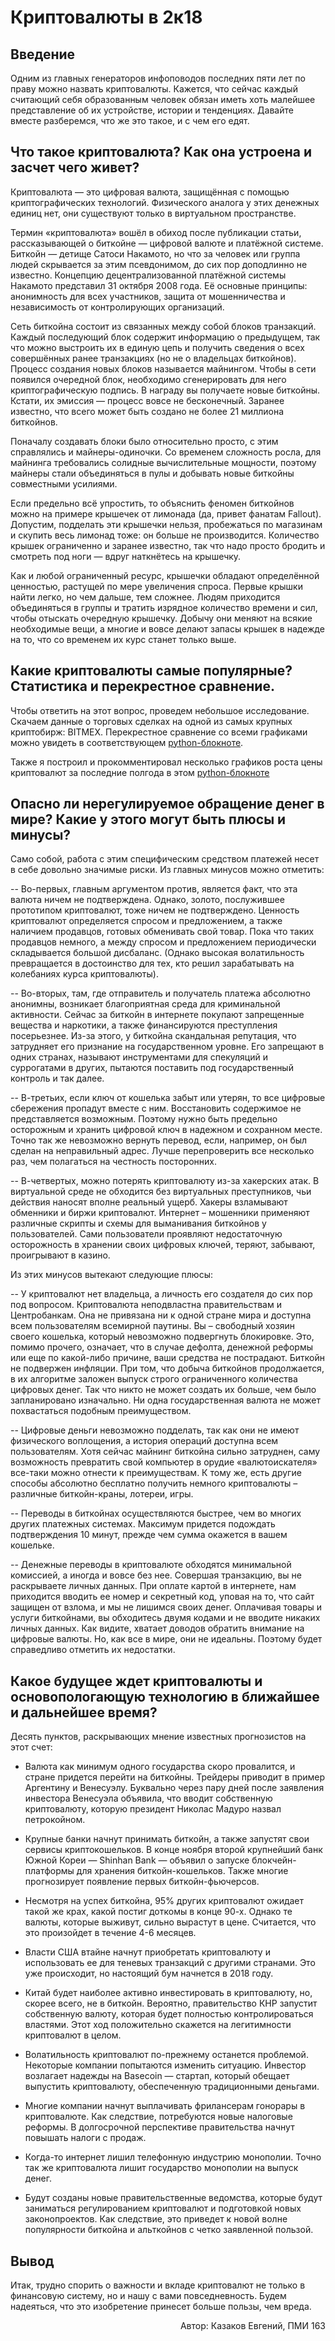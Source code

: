 Криптовалюты в 2к18
=====================================


Введение
------------

Одним из главных генераторов инфоповодов последних пяти лет по праву можно назвать криптовалюты. Кажется, что сейчас каждый считающий себя образованным человек обязан иметь хоть малейшее представление об их устройстве, истории и тенденциях. Давайте вместе разберемся, что же это такое, и с чем его едят.


Что такое криптовалюта? Как она устроена и засчет чего живет?
------------

Криптовалюта — это цифровая валюта, защищённая с помощью криптографических технологий. Физического аналога у этих денежных единиц нет, они существуют только в виртуальном пространстве.

Термин «криптовалюта» вошёл в обиход после публикации статьи, рассказывающей о биткойне — цифровой валюте и платёжной системе. Биткойн — детище Сатоси Накамото, но что за человек или группа людей скрывается за этим псевдонимом, до сих пор доподлинно не известно. Концепцию децентрализованной платёжной системы Накамото представил 31 октября 2008 года. Её основные принципы: анонимность для всех участников, защита от мошенничества и независимость от контролирующих организаций.

Сеть биткойна состоит из связанных между собой блоков транзакций. Каждый последующий блок содержит информацию о предыдущем, так что можно выстроить их в единую цепь и получить сведения о всех совершённых ранее транзакциях (но не о владельцах биткойнов). Процесс создания новых блоков называется майнингом. Чтобы в сети появился очередной блок, необходимо сгенерировать для него криптографическую подпись. В награду вы получаете новые биткойны. Кстати, их эмиссия — процесс вовсе не бесконечный. Заранее известно, что всего может быть создано не более 21 миллиона биткойнов.

Поначалу создавать блоки было относительно просто, с этим справлялись и майнеры-одиночки. Со временем сложность росла, для майнинга требовались солидные вычислительные мощности, поэтому майнеры стали объединяться в пулы и добывать новые биткойны совместными усилиями.

Если предельно всё упростить, то объяснить феномен биткойнов можно на примере крышечек от лимонада (да, привет фанатам Fallout). Допустим, подделать эти крышечки нельзя, пробежаться по магазинам и скупить весь лимонад тоже: он больше не производится. Количество крышек ограниченно и заранее известно, так что надо просто бродить и смотреть под ноги — вдруг наткнётесь на крышечку.

Как и любой ограниченный ресурс, крышечки обладают определённой ценностью, растущей по мере увеличения спроса. Первые крышки найти легко, но чем дальше, тем сложнее. Людям приходится объединяться в группы и тратить изрядное количество времени и сил, чтобы отыскать очередную крышечку. Добычу они меняют на всякие необходимые вещи, а многие и вовсе делают запасы крышек в надежде на то, что со временем их курс станет только выше.


Какие криптовалюты самые популярные? Статистика и перекрестное сравнение.
------------

Чтобы ответить на этот вопрос, проведем небольшое исследование. Скачаем данные о торговых сделках на одной из самых крупных криптобирж: BITMEX. 
Перекрестное сравнение со всеми графиками можно увидеть в соответствующем [python-блокноте](python_sheets/cross_securities_statistics/cross_securities_statistics.ipynb).

Также я построил и прокомментировал несколько графиков роста цены криптовалют за последние полгода в этом [python-блокноте](python_sheets/simple_securities_visualization/simple_securities_visualization.ipynb)


Опасно ли нерегулируемое обращение денег в мире? Какие у этого могут быть плюсы и минусы?
------------

Само собой, работа с этим специфическим средством платежей несет в себе довольно значимые риски. Из главных минусов можно отметить:

-- Во-первых, главным аргументом против, является факт, что эта валюта ничем не подтверждена. Однако, золото, послужившее прототипом криптовалют, тоже ничем не подтверждено.
Ценность криптовалют определяется спросом и предложением, а также наличием продавцов, готовых обменивать свой товар. Пока что таких продавцов немного, а между спросом и предложением периодически складывается большой дисбаланс.
(Однако высокая волатильность превращается в достоинство для тех, кто решил зарабатывать на колебаниях курса криптовалюты).

-- Во-вторых, там, где отправитель и получатель платежа абсолютно анонимны, возникает благоприятная среда для криминальной активности. Сейчас за биткойн в интернете покупают запрещенные вещества и наркотики, а также финансируются преступления посерьезнее.
Из-за этого, у биткойна скандальная репутация, что затрудняет его признание на государственном уровне. Его запрещают в одних странах, называют инструментами для спекуляций и суррогатами в других, пытаются поставить под государственный контроль и так далее.

-- В-третьих, если ключ от кошелька забыт или утерян, то все цифровые сбережения пропадут вместе с ним.
Восстановить содержимое не представляется возможным. Поэтому нужно быть предельно осторожным и хранить цифровой ключ в надежном и сохранном месте.
Точно так же невозможно вернуть перевод, если, например, он был сделан на неправильный адрес. Лучше перепроверить все несколько раз, чем полагаться на честность посторонних.

-- В-четвертых, можно потерять криптовалюту из-за хакерских атак. В виртуальной среде не обходится без виртуальных преступников, чьи действия наносят вполне реальный ущерб.
Хакеры взламывают обменники и биржи криптовалют. Интернет – мошенники применяют различные скрипты и схемы для выманивания биткойнов у пользователей.
Сами пользователи проявляют недостаточную осторожность в хранении своих цифровых ключей, теряют, забывают, проигрывают в казино.


Из этих минусов вытекают следующие плюсы:

-- У криптовалют нет владельца, а личность его создателя до сих пор под вопросом.
Криптовалюта неподвластна правительствам и Центробанкам. Она не привязана ни к одной стране мира и доступна всем пользователям всемирной паутины.
Вы – свободный хозяин своего кошелька, который невозможно подвергнуть блокировке.
    Это, помимо прочего, означает, что в случае дефолта, денежной реформы или еще по какой-либо причине, ваши средства не пострадают.
    Биткойн не подвержен инфляции.
При том, что добыча биткойнов продолжается, в их алгоритме заложен выпуск строго ограниченного количества цифровых денег. Так что никто не может создать их больше, чем было запланировано изначально. Ни одна государственная валюта не может похвастаться подобным преимуществом.

-- Цифровые деньги невозможно подделать, так как они не имеют физического воплощения, а история операций доступна всем пользователям.
   Хотя сейчас майнинг биткойна сильно затруднен, саму возможность превратить свой компьютер в орудие «валютоискателя» все-таки можно отнести к преимуществам.
К тому же, есть другие способы абсолютно бесплатно получить немного криптовалюты – различные биткойн-краны, лотереи, игры.

-- Переводы в биткойнах осуществляются быстрее, чем во многих других платежных системах.
Максимум придется подождать подтверждения 10 минут, прежде чем сумма окажется в вашем кошельке.

-- Денежные переводы в криптовалюте обходятся минимальной комиссией, а иногда и вовсе без нее.
    Совершая транзакцию, вы не раскрываете личных данных.
При оплате картой в интернете, нам приходится вводить ее номер и секретный код, уповая на то, что сайт защищен от взлома, и мы не лишимся своих денег.
Оплачивая товары и услуги биткойнами, вы обходитесь двумя кодами и не вводите никаких личных данных.
Как видите, хватает доводов обратить внимание на цифровые валюты.
Но, как все в мире, они не идеальны. Поэтому будет справедливо отметить их недостатки.


Какое будущее ждет криптовалюты и основопологающую технологию в ближайшее и дальнейшее время?
------------
Десять пунктов, раскрывающих мнение известных прогнозистов на этот счет:

* Валюта как минимум одного государства скоро провалится, и стране придется перейти на биткойны. Трейдеры приводит в пример Аргентину и Венесуэлу. Буквально через пару дней после заявления инвестора Венесуэла объявила, что вводит собственную криптовалюту, которую президент Николас Мадуро назвал петрокойном.

* Крупные банки начнут принимать биткойн, а также запустят свои сервисы криптокошельков. В конце ноября второй крупнейший банк Южной Кореи — Shinhan Bank — объявил о запуске блокчейн-платформы для хранения биткойн-кошельков. Также многие прогнозирует появление первых биткойн-фьючерсов.

* Несмотря на успех биткойна, 95% других криптовалют ожидает такой же крах, какой постиг доткомы в конце 90-х. Однако те валюты, которые выживут, сильно вырастут в цене. Cчитается, что это произойдет в течение 4-6 месяцев.

* Власти США втайне начнут приобретать криптовалюту и использовать ее для теневых транзакций с другими странами. Это уже происходит, но настоящий бум начнется в 2018 году.

* Китай будет наиболее активно инвестировать в криптовалюту, но, скорее всего, не в биткойн. Вероятно, правительство КНР запустит собственную валюту, которая будет полностью контролироваться властями. Этот ход положительно скажется на легитимности криптовалют в целом.

* Волатильность криптовалют по-прежнему останется проблемой. Некоторые компании попытаются изменить ситуацию. Инвестор возлагает надежды на Basecoin — стартап, который обещает выпустить криптовалюту, обеспеченную традиционными деньгами.

* Многие компании начнут выплачивать фрилансерам гонорары в криптовалюте. Как следствие, потребуются новые налоговые реформы. В долгосрочной перспективе правительства начнут повышать налоги с продаж.

* Когда-то интернет лишил телефонную индустрию монополии. Точно так же криптовалюта лишит государство монополии на выпуск денег.

* Будут созданы новые правительственные ведомства, которые будут заниматься регулированием криптовалют и подготовкой новых законопроектов. Как следствие, это приведет к новой волне популярности биткойна и альткойнов с четко заявленной пользой.

Вывод
------------

Итак, трудно спорить о важности и вкладе криптовалют не только в финансовую систему, но и нашу с вами повседневность. Будем надеяться, что это изобретение принесет больше пользы, чем вредa.

<p align="right">Автор: Казаков Евгений, ПМИ 163</p>

